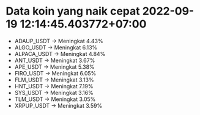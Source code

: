 # Data koin yang naik cepat 2022-09-19 12:14:45.403772+07:00

* ADAUP_USDT -> Meningkat 4.43%
* ALGO_USDT -> Meningkat 6.13%
* ALPACA_USDT -> Meningkat 4.84%
* ANT_USDT -> Meningkat 3.67%
* APE_USDT -> Meningkat 5.38%
* FIRO_USDT -> Meningkat 6.05%
* FLM_USDT -> Meningkat 3.13%
* HNT_USDT -> Meningkat 7.19%
* SYS_USDT -> Meningkat 3.16%
* TLM_USDT -> Meningkat 3.05%
* XRPUP_USDT -> Meningkat 3.59%
